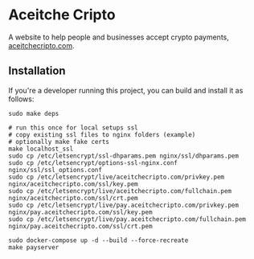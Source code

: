 # Aceitche Cripto

A website to help people and businesses accept crypto payments, [aceitchecripto.com](https://aceitchecripto.com).

## Installation

If you're a developer running this project, you can build and install it as follows:

```
sudo make deps

# run this once for local setups ssl
# copy existing ssl files to nginx folders (example)
# optionally make fake certs
make localhost_ssl
sudo cp /etc/letsencrypt/ssl-dhparams.pem nginx/ssl/dhparams.pem
sudo cp /etc/letsencrypt/options-ssl-nginx.conf nginx/ssl/ssl_options.conf
sudo cp /etc/letsencrypt/live/aceitchecripto.com/privkey.pem nginx/aceitchecripto.com/ssl/key.pem
sudo cp /etc/letsencrypt/live/aceitchecripto.com/fullchain.pem nginx/aceitchecripto.com/ssl/crt.pem
sudo cp /etc/letsencrypt/live/pay.aceitchecripto.com/privkey.pem nginx/pay.aceitchecripto.com/ssl/key.pem
sudo cp /etc/letsencrypt/live/pay.aceitchecripto.com/fullchain.pem nginx/pay.aceitchecripto.com/ssl/crt.pem

sudo docker-compose up -d --build --force-recreate
make payserver
```

